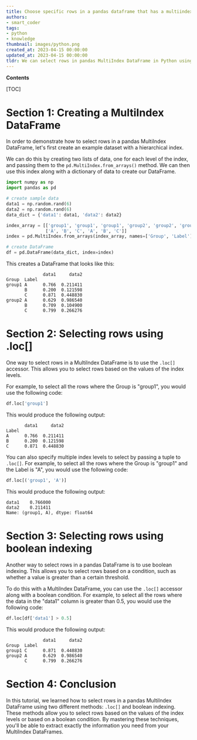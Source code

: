 ```yaml
---
title: Choose specific rows in a pandas dataframe that has a multiindex
authors:
- smart_coder
tags:
- python
- knowledge
thumbnail: images/python.png
created_at: 2023-04-15 00:00:00
updated_at: 2023-04-15 00:00:00
tldr: We can select rows in pandas MultiIndex DataFrame in Python using .loc method with either single or multiple labels/indices.
---
```


**Contents**

[TOC]

# Section 1: Creating a MultiIndex DataFrame

In order to demonstrate how to select rows in a pandas MultiIndex DataFrame, let's first create an example dataset with a hierarchical index.

We can do this by creating two lists of data, one for each level of the index, and passing them to the `pd.MultiIndex.from_arrays()` method. We can then use this index along with a dictionary of data to create our DataFrame.

```python
import numpy as np
import pandas as pd

# create sample data
data1 = np.random.rand(6)
data2 = np.random.rand(6)
data_dict = {'data1': data1, 'data2': data2}

index_array = [['group1', 'group1', 'group1', 'group2', 'group2', 'group2'], 
               ['A', 'B', 'C', 'A', 'B', 'C']]
index = pd.MultiIndex.from_arrays(index_array, names=['Group', 'Label'])

# create DataFrame
df = pd.DataFrame(data_dict, index=index)
```

This creates a DataFrame that looks like this:

```
              data1     data2
Group  Label                
group1 A      0.766  0.211411
       B      0.200  0.121598
       C      0.871  0.448830
group2 A      0.629  0.986540
       B      0.709  0.104900
       C      0.799  0.266276
```

# Section 2: Selecting rows using .loc[]

One way to select rows in a MultiIndex DataFrame is to use the `.loc[]` accessor. This allows you to select rows based on the values of the index levels.

For example, to select all the rows where the Group is "group1", you would use the following code:

```python
df.loc['group1']
```

This would produce the following output:

```
       data1     data2
Label                
A      0.766  0.211411
B      0.200  0.121598
C      0.871  0.448830
```

You can also specify multiple index levels to select by passing a tuple to `.loc[]`. For example, to select all the rows where the Group is "group1" and the Label is "A", you would use the following code:

```python
df.loc[('group1', 'A')]
```

This would produce the following output:

```
data1    0.766000
data2    0.211411
Name: (group1, A), dtype: float64
```

# Section 3: Selecting rows using boolean indexing

Another way to select rows in a pandas DataFrame is to use boolean indexing. This allows you to select rows based on a condition, such as whether a value is greater than a certain threshold.

To do this with a MultiIndex DataFrame, you can use the `.loc[]` accessor along with a boolean condition. For example, to select all the rows where the data in the "data1" column is greater than 0.5, you would use the following code:

```python
df.loc[df['data1'] > 0.5]
```

This would produce the following output:

```
              data1     data2
Group  Label                
group1 C      0.871  0.448830
group2 A      0.629  0.986540
       C      0.799  0.266276
```

# Section 4: Conclusion

In this tutorial, we learned how to select rows in a pandas MultiIndex DataFrame using two different methods: `.loc[]` and boolean indexing. These methods allow you to select rows based on the values of the index levels or based on a boolean condition. By mastering these techniques, you'll be able to extract exactly the information you need from your MultiIndex DataFrames.
